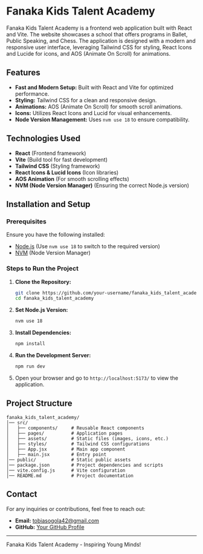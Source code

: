 # Fanaka Kids Talent Academy

Fanaka Kids Talent Academy is a frontend web application built with React and Vite. The website showcases a school that offers programs in Ballet, Public Speaking, and Chess. The application is designed with a modern and responsive user interface, leveraging Tailwind CSS for styling, React Icons and Lucide for icons, and AOS (Animate On Scroll) for animations.

## Features
- **Fast and Modern Setup:** Built with React and Vite for optimized performance.
- **Styling:** Tailwind CSS for a clean and responsive design.
- **Animations:** AOS (Animate On Scroll) for smooth scroll animations.
- **Icons:** Utilizes React Icons and Lucid for visual enhancements.
- **Node Version Management:** Uses `nvm use 18` to ensure compatibility.

## Technologies Used
- **React** (Frontend framework)
- **Vite** (Build tool for fast development)
- **Tailwind CSS** (Styling framework)
- **React Icons & Lucid Icons** (Icon libraries)
- **AOS Animation** (For smooth scrolling effects)
- **NVM (Node Version Manager)** (Ensuring the correct Node.js version)

## Installation and Setup
### Prerequisites
Ensure you have the following installed:
- [Node.js](https://nodejs.org/) (Use `nvm use 18` to switch to the required version)
- [NVM](https://github.com/nvm-sh/nvm) (Node Version Manager)
  
### Steps to Run the Project
1. **Clone the Repository:**
   ```bash
   git clone https://github.com/your-username/fanaka_kids_talent_academy.git
   cd fanaka_kids_talent_academy
   ```

2. **Set Node.js Version:**
   ```bash
   nvm use 18
   ```

3. **Install Dependencies:**
   ```bash
   npm install
   ```

4. **Run the Development Server:**
   ```bash
   npm run dev
   ```

5. Open your browser and go to `http://localhost:5173/` to view the application.

## Project Structure
```
fanaka_kids_talent_academy/
│── src/
│   ├── components/     # Reusable React components
│   ├── pages/          # Application pages
│   ├── assets/         # Static files (images, icons, etc.)
│   ├── styles/         # Tailwind CSS configurations
│   ├── App.jsx         # Main app component
│   ├── main.jsx        # Entry point
│── public/             # Static public assets
│── package.json        # Project dependencies and scripts
│── vite.config.js      # Vite configuration
│── README.md           # Project documentation
```

## Contact
For any inquiries or contributions, feel free to reach out:
- **Email:** tobiasogola42@gmail.com
- **GitHub:** [Your GitHub Profile](https://github.com/tobias-omondi)

---
Fanaka Kids Talent Academy - Inspiring Young Minds!

